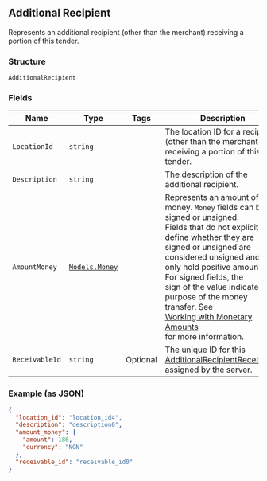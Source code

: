## Additional Recipient

Represents an additional recipient (other than the merchant) receiving a portion of this tender.

### Structure

`AdditionalRecipient`

### Fields

| Name | Type | Tags | Description |
|  --- | --- | --- | --- |
| `LocationId` | `string` |  | The location ID for a recipient (other than the merchant) receiving a portion of this tender. |
| `Description` | `string` |  | The description of the additional recipient. |
| `AmountMoney` | [`Models.Money`](/doc/models/money.md) |  | Represents an amount of money. `Money` fields can be signed or unsigned.<br>Fields that do not explicitly define whether they are signed or unsigned are<br>considered unsigned and can only hold positive amounts. For signed fields, the<br>sign of the value indicates the purpose of the money transfer. See<br>[Working with Monetary Amounts](https://developer.squareup.com/docs/build-basics/working-with-monetary-amounts)<br>for more information. |
| `ReceivableId` | `string` | Optional | The unique ID for this [AdditionalRecipientReceivable](#type-additionalrecipientreceivable), assigned by the server. |

### Example (as JSON)

```json
{
  "location_id": "location_id4",
  "description": "description0",
  "amount_money": {
    "amount": 186,
    "currency": "NGN"
  },
  "receivable_id": "receivable_id0"
}
```

